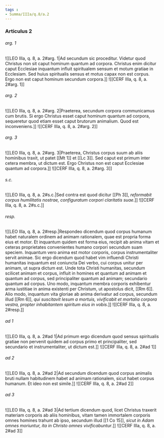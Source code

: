 ```yaml
---
tags : 
- Summa/IIIa/q.8/a.2
---
```


### Articulus 2

###### arg. 1
![[LEO IIIa, q. 8, a. 2#arg. 1|Ad secundum sic proceditur. Videtur quod Christus non sit caput hominum quantum ad corpora. Christus enim dicitur caput Ecclesiae inquantum influit spiritualem sensum et motum gratiae in Ecclesiam. Sed huius spiritualis sensus et motus capax non est corpus. Ergo non est caput hominum secundum corpora.]]
![[CERF IIIa, q. 8, a. 2#arg. 1]]

###### arg. 2
![[LEO IIIa, q. 8, a. 2#arg. 2|Praeterea, secundum corpora communicamus cum brutis. Si ergo Christus esset caput hominum quantum ad corpora, sequeretur quod etiam esset caput brutorum animalium. Quod est inconveniens.]]
![[CERF IIIa, q. 8, a. 2#arg. 2]]

###### arg. 3
![[LEO IIIa, q. 8, a. 2#arg. 3|Praeterea, Christus corpus suum ab aliis hominibus traxit, ut patet [[Mt 1]] et [[Lc 3]]. Sed caput est primum inter cetera membra, ut dictum est. Ergo Christus non est caput Ecclesiae quantum ad corpora.]]
![[CERF IIIa, q. 8, a. 2#arg. 3]]

###### s.c.
![[LEO IIIa, q. 8, a. 2#s.c.|Sed contra est quod dicitur [[Ph 3]], *reformabit corpus humilitatis nostrae, configuratum corpori claritatis suae*.]]
![[CERF IIIa, q. 8, a. 2#s.c.]]

###### resp.
![[LEO IIIa, q. 8, a. 2#resp.|Respondeo dicendum quod corpus humanum habet naturalem ordinem ad animam rationalem, quae est propria forma eius et motor. Et inquantum quidem est forma eius, recipit ab anima vitam et ceteras proprietates convenientes humano corpori secundum suam speciem. Inquantum vero anima est motor corporis, corpus instrumentaliter servit animae. Sic ergo dicendum quod habet vim influendi Christi humanitas inquantum est coniuncta Dei verbo, cui corpus unitur per animam, ut supra dictum est. Unde tota Christi humanitas, secundum scilicet animam et corpus, influit in homines et quantum ad animam et quantum ad corpus, sed principaliter quantum ad animam; secundario quantum ad corpus. Uno modo, inquantum membra corporis exhibentur arma iustitiae in anima existenti per Christum, ut apostolus dicit, [[Rm 6]]. Alio modo, inquantum vita gloriae ab anima derivatur ad corpus, secundum illud [[Rm 6]], *qui suscitavit Iesum a mortuis, vivificabit et mortalia corpora vestra, propter inhabitantem spiritum eius in vobis*.]]
![[CERF IIIa, q. 8, a. 2#resp.]]

###### ad 1
![[LEO IIIa, q. 8, a. 2#ad 1|Ad primum ergo dicendum quod sensus spiritualis gratiae non pervenit quidem ad corpus primo et principaliter, sed secundario et instrumentaliter, ut dictum est.]]
![[CERF IIIa, q. 8, a. 2#ad 1]]

###### ad 2
![[LEO IIIa, q. 8, a. 2#ad 2|Ad secundum dicendum quod corpus animalis bruti nullam habitudinem habet ad animam rationalem, sicut habet corpus humanum. Et ideo non est simile.]]
![[CERF IIIa, q. 8, a. 2#ad 2]]

###### ad 3
![[LEO IIIa, q. 8, a. 2#ad 3|Ad tertium dicendum quod, licet Christus traxerit materiam corporis ab aliis hominibus, vitam tamen immortalem corporis omnes homines trahunt ab ipso, secundum illud [[1 Co 15]], *sicut in Adam omnes moriuntur, ita in Christo omnes vivificabuntur*.]]
![[CERF IIIa, q. 8, a. 2#ad 3]]

